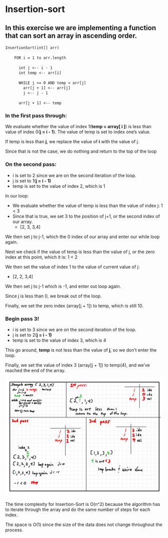 # Insertion-sort

## In this exercise we are implementing a function that can sort an array in ascending order.

```
InsertionSort(int[] arr)

    FOR i = 1 to arr.length

      int j <-- i - 1
      int temp <-- arr[i]

      WHILE j >= 0 AND temp < arr[j]
        arr[j + 1] <-- arr[j]
        j <-- j - 1

      arr[j + 1] <-- temp
```

### In the first pass through:

We evaluate whether the value of index 1(**temp = array[ i ]**) is less than value of index 0(**j = i - 1**). The value of temp is set to index one’s value.

If temp is less than **j**, we replace the value of **i** with the value of j.

Since that is not the case, we do nothing and return to the top of the loop

### On the second pass:

- i is set to 2 since we are on the second iteration of the loop.
- j is set to 1(**j = i - 1)**
- temp is set to the value of index 2, which is 1

In our loop:

- We evaluate whether the value of temp is less than the value of index j: 1 < 3
- Since that is true, we set 3 to the position of j+1, or the second index of our array.
  - [2, 3, 3,4]

We then set j to j-1, which the 0 index of our array and enter our while loop again.

Next we check if the value of temp is less than the value of j, or the zero index at this point, which it is: 1 < 2

We then set the value of index 1 to the value of current value of j:

- [2, 2, 3,4]

We then set j to j-1 which is -1, and enter out loop again.

Since j is less than 0, we break out of the loop.

Finally, we set the zero index (array[j + 1]) to temp, which is still 10.

### Begin pass 3!

- i is set to 3 since we are on the second iteration of the loop.
- j is set to 2(**j = i - 1)**
- temp is set to the value of index 3, which is 4

This go around, **temp** is not less than the value of **j**, so we don’t enter the loop.

Finally, we set the value of index 3 (array[j + 1]) to temp(4), and we’ve reached the end of the array.

![IMG_0363.PNG](IMG_0363.PNG)

The time complexity for Insertion-Sort is O(n^2) because the algorithm has to iterate through the array and do the same number of steps for each index.

The space is O(1) since the size of the data does not change throughout the process.
